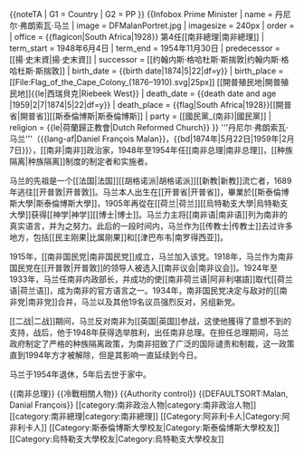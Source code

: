 {{noteTA
| G1 = Country
| G2 = PP
}}
{{Infobox Prime Minister
| name             = 丹尼尔·弗朗索瓦·马兰
| image            = DFMalanPortret.jpg
| imagesize        = 240px
| order            = 
| office           = {{flagicon|South Africa|1928}} 第4任[[南非總理|南非總理]]
| term_start       = 1948年6月4日
| term_end         = 1954年11月30日
| predecessor      = [[揚·史末資|揚·史末資]]
| successor        = [[约翰内斯·格哈杜斯·斯揣敦|约翰内斯·格哈杜斯·斯揣敦]]
| birth_date       = {{birth date|1874|5|22|df=y}} 
| birth_place      = [[File:Flag_of_the_Cape_Colony_(1876–1910).svg|25px]] [[開普殖民地|開普殖民地]]{{le|西瑞貝克|Riebeek West}}
| death_date       = {{death date and age |1959|2|7|1874|5|22|df=y}}
| death_place      = {{flag|South Africa|1928}}[[開普省|開普省]][[斯泰倫博斯|斯泰倫博斯]]
| party            = [[國民黨_(南非)|國民黨]]
| religion         = {{le|荷蘭歸正教會|Dutch Reformed Church}}
}} 
'''丹尼尔·弗朗索瓦·马兰'''（{{lang-af|Daniel François Malan}}，{{bd|1874年|5月22日|1959年|2月7日}}），[[南非|南非]]政治家，1948年至1954年任[[南非总理|南非总理]]，[[种族隔离|种族隔离]]制度的制定者和实施者。

马兰的先祖是一个[[法国|法国]][[胡格诺派|胡格诺派]][[新教|新教]]流亡者，1689年逃往[[开普敦|开普敦]]。马兰本人出生在[[开普省|开普省]]，畢業於[[斯泰倫博斯大學|斯泰倫博斯大學]]，1905年再從在[[荷兰|荷兰]][[烏特勒支大學|烏特勒支大學]]获得[[神学|神学]][[博士|博士]]。马兰力主将[[南非语|南非语]]列为南非的真实语言，并为之努力。此后的一段时间内，马兰作为[[传教士|传教士]]去过许多地方，包括[[民主刚果|比属刚果]]和[[津巴布韦|南罗得西亚]]。

1915年，[[南非国民党|南非国民党]]成立，马兰加入该党。1918年，马兰作为南非国民党在[[开普敦|开普敦]]的领导人被选入[[南非议会|南非议会]]。1924年至1933年，马兰任南非内政部长，并成功的使[[南非荷兰语|阿非利堪語]]取代[[荷兰语|荷兰语]]，成为南非的官方语言之一。1934年，南非国民党决定与敌对的[[南非党|南非党]]合并，马兰以及其他19名议员强烈反对，另组新党。

[[二战|二战]]期间，马兰反对南非为[[英国|英国]]参战，这使他獲得了意想不到的支持，战后，他于1948年获得选举胜利，出任南非总理。在担任总理期间，马兰政府制定了严格的种族隔离政策，为南非招致了广泛的国际谴责和制裁，这一政策直到1994年方才被解除，但是其影响一直延续到今日。

马兰于1954年退休，5年后去世于家中。

{{南非总理}}
{{冷戰相關人物}}
{{Authority control}}
{{DEFAULTSORT:Malan, Danial François}}
[[category:南非政治人物|category:南非政治人物]]
[[category:南非總理|category:南非總理]]
[[Category:阿非利卡人|Category:阿非利卡人]]
[[Category:斯泰倫博斯大學校友|Category:斯泰倫博斯大學校友]]
[[Category:烏特勒支大學校友|Category:烏特勒支大學校友]]